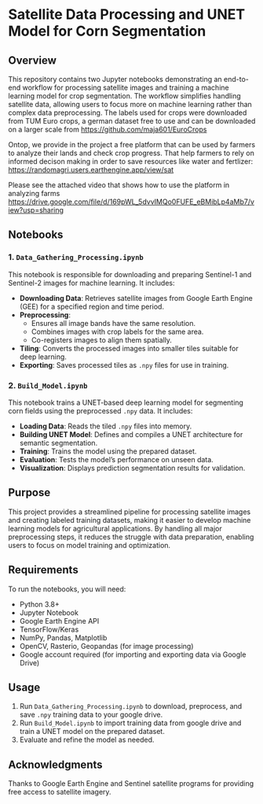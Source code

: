 # Satellite Data Processing and UNET Model for Corn Segmentation

## Overview
This repository contains two Jupyter notebooks demonstrating an end-to-end workflow for processing satellite images and training a machine learning model for crop segmentation. The workflow simplifies handling satellite data, allowing users to focus more on machine learning rather than complex data preprocessing.
The labels used for crops were downloaded from TUM Euro crops, a german dataset free to use and can be downloaded on a larger scale from https://github.com/maja601/EuroCrops

Ontop, we provide in the project a free platform that can be used by farmers to analyze their lands and check crop progress. That help farmers to rely on informed decison making in order to save resources like water and fertlizer: https://randomagri.users.earthengine.app/view/sat

Please see the attached video that shows how to use the platform in analyzing farms 
https://drive.google.com/file/d/169pWL_5dvvIMQo0FUFE_eBMibLp4aMb7/view?usp=sharing


## Notebooks

### 1. `Data_Gathering_Processing.ipynb`
This notebook is responsible for downloading and preparing Sentinel-1 and Sentinel-2 images for machine learning. It includes:

- **Downloading Data**: Retrieves satellite images from Google Earth Engine (GEE) for a specified region and time period.
- **Preprocessing**:
  - Ensures all image bands have the same resolution.
  - Combines images with crop labels for the same area.
  - Co-registers images to align them spatially.
- **Tiling**: Converts the processed images into smaller tiles suitable for deep learning.
- **Exporting**: Saves processed tiles as `.npy` files for use in training.

### 2. `Build_Model.ipynb`
This notebook trains a UNET-based deep learning model for segmenting corn fields using the preprocessed `.npy` data. It includes:

- **Loading Data**: Reads the tiled `.npy` files into memory.
- **Building UNET Model**: Defines and compiles a UNET architecture for semantic segmentation.
- **Training**: Trains the model using the prepared dataset.
- **Evaluation**: Tests the model’s performance on unseen data.
- **Visualization**: Displays prediction segmentation results for validation.

## Purpose
This project provides a streamlined pipeline for processing satellite images and creating labeled training datasets, making it easier to develop machine learning models for agricultural applications. By handling all major preprocessing steps, it reduces the struggle with data preparation, enabling users to focus on model training and optimization.

## Requirements
To run the notebooks, you will need:
- Python 3.8+
- Jupyter Notebook
- Google Earth Engine API
- TensorFlow/Keras
- NumPy, Pandas, Matplotlib
- OpenCV, Rasterio, Geopandas (for image processing)
- Google account required (for importing and exporting data via Google Drive)

## Usage
1. Run `Data_Gathering_Processing.ipynb` to download, preprocess, and save `.npy` training data to your google drive.
2. Run `Build_Model.ipynb` to import training data from google drive and train a UNET model on the prepared dataset.
3. Evaluate and refine the model as needed.


## Acknowledgments
Thanks to Google Earth Engine and Sentinel satellite programs for providing free access to satellite imagery.

